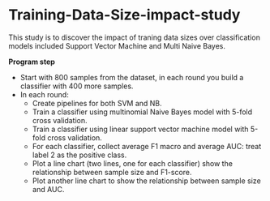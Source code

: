 # Training-Data-Size-impact-study

This study is to discover the impact of traning data sizes over classification models included Support Vector Machine and Multi Naive Bayes.

**Program step**
- Start with 800 samples from the dataset, in each round you build a classifier with 400 more samples.
- In each round:
  + Create pipelines for both SVM and NB.
  + Train a classifier using multinomial Naive Bayes model with 5-fold cross validation.
  + Train a classifier using linear support vector machine model with 5-fold cross validation.
  + For each classifier, collect average F1 macro and average AUC: treat label 2 as the positive class.
  + Plot a line chart (two lines, one for each classifier) show the relationship between sample size and F1-score.
  + Plot another line chart to show the relationship between sample size and AUC.
  
